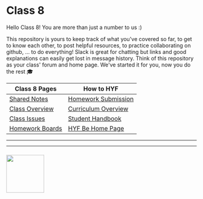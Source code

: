 # Class 8

Hello Class 8! You are more than just a number to us :)

This repository is yours to keep track of what you've covered so far, to get to know each other, to post helpful resources, to practice collaborating on github, ... to do everything!  Slack is great for chatting but links and good explanations can easily get lost in message history.  Think of this repository as your class' forum and home page.  We've started it for you, now you do the rest :mortar_board:

| Class 8 Pages | How to HYF  |
| --- | ---  |
|  [Shared Notes](./shared-notes) |  [Homework Submission](https://github.com/hackyourfuturebelgium/homework-submission) |
| [Class Overview](https://hackyourfuture.be/class-8) |  [Curriculum Overview](https://curriculum.hackyourfuture.be) |
| [Class Issues](https://github.com/hackyourfuturebelgium/class-8/issues) | [Student Handbook](https://github.com/HackYourFutureBelgium/student-handbook) |
| [Homework Boards](https://github.com/hackyourfuturebelgium/class-8/projects) | [HYF Be Home Page](https://home.hackyourfuture.be) |


___
___
### <a href="https://hackyourfuture.be" target="_blank"><img src="https://pbs.twimg.com/profile_images/984474625009741824/Bs_qKx6-_400x400.jpg" width="100" height="100"></img></a>
